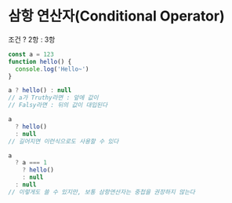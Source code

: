 # 삼항 연산자(Conditional Operator)

조건 ? 2항 : 3항

```js
const a = 123
function hello() {
  console.log('Hello~')
}

a ? hello() : null
// a가 Truthy라면 : 앞에 값이
// Falsy라면 : 뒤의 값이 대입된다

a 
  ? hello()
  : null
// 길어지면 이런식으로도 사용할 수 있다

a 
  ? a === 1 
    ? hello() 
    : null
  : null
// 이렇게도 쓸 수 있지만, 보통 삼항연산자는 중첩을 권장하지 않는다
```
